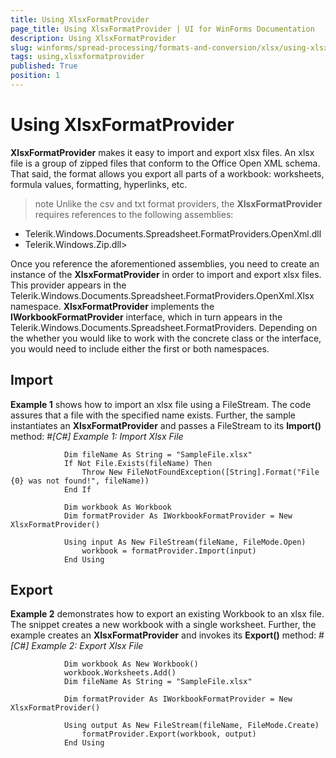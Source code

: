```yaml
---
title: Using XlsxFormatProvider
page_title: Using XlsxFormatProvider | UI for WinForms Documentation
description: Using XlsxFormatProvider
slug: winforms/spread-processing/formats-and-conversion/xlsx/using-xlsxformatprovider
tags: using,xlsxformatprovider
published: True
position: 1
---
```


# Using XlsxFormatProvider



__XlsxFormatProvider__ makes it easy to import and export xlsx files. An xlsx file is a group of zipped files that conform to the Office Open XML schema. That said, the format allows you export all parts of a workbook: worksheets, formula values, formatting, hyperlinks, etc.
      

>note Unlike the csv and txt format providers, the __XlsxFormatProvider__ requires references to the following assemblies:
>
* Telerik.Windows.Documents.Spreadsheet.FormatProviders.OpenXml.dll
* Telerik.Windows.Zip.dll>


Once you reference the aforementioned assemblies, you need to create an instance of the __XlsxFormatProvider__ in order to import and export xlsx files. This provider appears in the Telerik.Windows.Documents.Spreadsheet.FormatProviders.OpenXml.Xlsx namespace. __XlsxFormatProvider__ implements the __IWorkbookFormatProvider__ interface, which in turn appears in the Telerik.Windows.Documents.Spreadsheet.FormatProviders. Depending on the whether you would like to work with the concrete class or the interface, you would need to include either the first or both namespaces.
      

## Import

__Example 1__ shows how to import an xlsx file using a FileStream. The code assures that a file with the specified name exists. Further, the sample
          instantiates an __XlsxFormatProvider__ and passes a FileStream to its __Import()__ method:
        #_[C#] Example 1: Import Xlsx File_

	



````VB NET
	        Dim fileName As String = "SampleFile.xlsx"
	        If Not File.Exists(fileName) Then
	            Throw New FileNotFoundException([String].Format("File {0} was not found!", fileName))
	        End If
	
	        Dim workbook As Workbook
	        Dim formatProvider As IWorkbookFormatProvider = New XlsxFormatProvider()
	
	        Using input As New FileStream(fileName, FileMode.Open)
	            workbook = formatProvider.Import(input)
	        End Using
````



## Export

__Example 2__ demonstrates how to export an existing Workbook to an xlsx file. The snippet creates a new workbook with a single worksheet. Further, the example creates an __XlsxFormatProvider__ and invokes its __Export()__ method:
        #_[C#] Example 2: Export Xlsx File_

	



````VB NET
	        Dim workbook As New Workbook()
	        workbook.Worksheets.Add()
	        Dim fileName As String = "SampleFile.xlsx"
	
	        Dim formatProvider As IWorkbookFormatProvider = New XlsxFormatProvider()
	
	        Using output As New FileStream(fileName, FileMode.Create)
	            formatProvider.Export(workbook, output)
	        End Using
````


